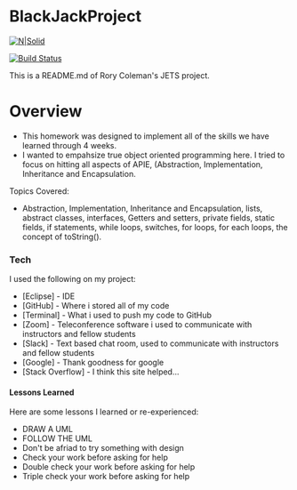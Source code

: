 # BlackJackProject

[![N|Solid](https://cldup.com/dTxpPi9lDf.thumb.png)](https://nodesource.com/products/nsolid)

[![Build Status](https://travis-ci.org/joemccann/dillinger.svg?branch=master)](https://travis-ci.org/joemccann/dillinger)

This is a README.md of Rory Coleman's JETS project.

# Overview

  - This homework was designed to implement all of the skills we have learned through 4 weeks.
  - I wanted to empahsize true object oriented programming here. I tried to focus on hitting all aspects of APIE, (Abstraction, Implementation, Inheritance and Encapsulation.


 Topics Covered:
  - Abstraction, Implementation, Inheritance and Encapsulation, lists, abstract classes, interfaces, Getters and setters, private fields, static fields, if statements, while loops, switches, for loops, for each loops, the concept of toString().

### Tech

I used the following on my project:

* [Eclipse] - IDE
* [GitHub] - Where i stored all of my code
* [Terminal] - What i used to push my code to GitHub
* [Zoom] - Teleconference software i used to communicate with instructors and fellow students
* [Slack] - Text based chat room, used to communicate with instructors and fellow students
* [Google] - Thank goodness for google
* [Stack Overflow] - I think this site helped...

#### Lessons Learned

Here are some lessons I learned or re-experienced:

* DRAW A UML
* FOLLOW THE UML
* Don't be afriad to try something with design
* Check your work before asking for help
* Double check your work before asking for help
* Triple check your work before asking for help
